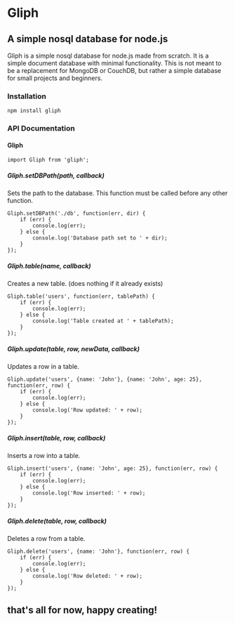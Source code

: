 # Gliph
## A simple nosql database for node.js

Gliph is a simple nosql database for node.js made from scratch. 
It is a simple document database with minimal functionality. 
This is not meant to be a replacement for MongoDB or CouchDB, but rather a simple database for small projects and beginners.

### Installation

    npm install gliph

### API Documentation

#### Gliph

    import Gliph from 'gliph';

##### Gliph.setDBPath(path, callback)

Sets the path to the database. This function must be called before any other function.

    Gliph.setDBPath('./db', function(err, dir) {
        if (err) {
            console.log(err);
        } else {
            console.log('Database path set to ' + dir);
        }
    });

##### Gliph.table(name, callback)

Creates a new table. (does nothing if it already exists)

    Gliph.table('users', function(err, tablePath) {
        if (err) {
            console.log(err);
        } else {
            console.log('Table created at ' + tablePath);
        }
    });

##### Gliph.update(table, row, newData, callback)

Updates a row in a table.

    Gliph.update('users', {name: 'John'}, {name: 'John', age: 25}, function(err, row) {
        if (err) {
            console.log(err);
        } else {
            console.log('Row updated: ' + row);
        }
    });

##### Gliph.insert(table, row, callback)

Inserts a row into a table.

    Gliph.insert('users', {name: 'John', age: 25}, function(err, row) {
        if (err) {
            console.log(err);
        } else {
            console.log('Row inserted: ' + row);
        }
    });

##### Gliph.delete(table, row, callback)

Deletes a row from a table.

    Gliph.delete('users', {name: 'John'}, function(err, row) {
        if (err) {
            console.log(err);
        } else {
            console.log('Row deleted: ' + row);
        }
    });

## that's all for now, happy creating!